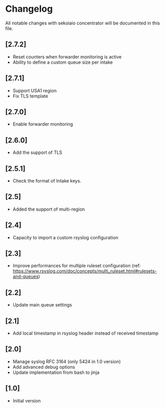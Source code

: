 # Changelog

All notable changes with sekoiaio concentrator will be documented in this file.

## [2.7.2]

- Reset counters when forwarder monitoring is active
- Ability to define a custom queue size per intake

## [2.7.1]

- Support USA1 region
- Fix TLS template

## [2.7.0]

- Enable forwarder monitoring

## [2.6.0]

- Add the support of TLS

## [2.5.1]

- Check the format of Intake keys.

## [2.5]

- Added the support of multi-region

## [2.4]

- Capacity to import a custom rsyslog configuration

## [2.3]

- Improve performances for multiple ruleset configuration (ref: https://www.rsyslog.com/doc/concepts/multi_ruleset.html#rulesets-and-queues)

## [2.2]

- Update main queue settings

## [2.1]

- Add local timestamp in rsyslog header instead of received timestamp 

## [2.0]

- Manage syslog RFC 3164 (only 5424 in 1.0 version)
- Add advanced debug options
- Update implementation from bash to jinja

## [1.0] 

- Initial version